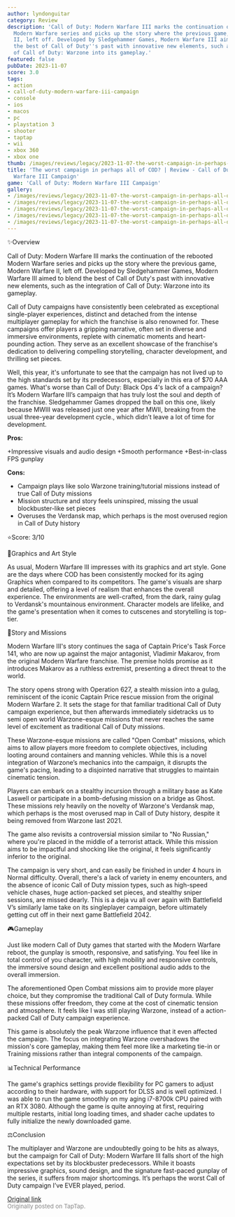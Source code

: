 ```yaml
---
author: lyndonguitar
category: Review
description: 'Call of Duty: Modern Warfare III marks the continuation of the rebooted
  Modern Warfare series and picks up the story where the previous game, Modern Warfare
  II, left off. Developed by Sledgehammer Games, Modern Warfare III aimed to blend
  the best of Call of Duty''s past with innovative new elements, such as the integration
  of Call of Duty: Warzone into its gameplay.'
featured: false
pubDate: 2023-11-07
score: 3.0
tags:
- action
- call-of-duty-modern-warfare-iii-campaign
- console
- ios
- macos
- pc
- playstation 3
- shooter
- taptap
- wii
- xbox 360
- xbox one
thumb: /images/reviews/legacy/2023-11-07-the-worst-campaign-in-perhaps-all-of-cod--review---call-of-duty-modern-warfare-iii-campai-0.avif
title: 'The worst campaign in perhaps all of COD? | Review - Call of Duty: Modern
  Warfare III Campaign'
game: 'Call of Duty: Modern Warfare III Campaign'
gallery:
- /images/reviews/legacy/2023-11-07-the-worst-campaign-in-perhaps-all-of-cod--review---call-of-duty-modern-warfare-iii-campai-0.avif
- /images/reviews/legacy/2023-11-07-the-worst-campaign-in-perhaps-all-of-cod--review---call-of-duty-modern-warfare-iii-campai-1.avif
- /images/reviews/legacy/2023-11-07-the-worst-campaign-in-perhaps-all-of-cod--review---call-of-duty-modern-warfare-iii-campai-2.avif
- /images/reviews/legacy/2023-11-07-the-worst-campaign-in-perhaps-all-of-cod--review---call-of-duty-modern-warfare-iii-campai-3.avif
- /images/reviews/legacy/2023-11-07-the-worst-campaign-in-perhaps-all-of-cod--review---call-of-duty-modern-warfare-iii-campai-4.avif
---
```

✨Overview

Call of Duty: Modern Warfare III marks the continuation of the rebooted Modern Warfare series and picks up the story where the previous game, Modern Warfare II, left off. Developed by Sledgehammer Games, Modern Warfare III aimed to blend the best of Call of Duty's past with innovative new elements, such as the integration of Call of Duty: Warzone into its gameplay.

Call of Duty campaigns have consistently been celebrated as exceptional single-player experiences, distinct and detached from the intense multiplayer gameplay for which the franchise is also renowned for. These campaigns offer players a gripping narrative, often set in diverse and immersive environments, replete with cinematic moments and heart-pounding action. They serve as an excellent showcase of the franchise's dedication to delivering compelling storytelling, character development, and thrilling set pieces.

Well, this year, it's unfortunate to see that the campaign has not lived up to the high standards set by its predecessors, especially in this era of $70 AAA games. What's worse than Call of Duty: Black Ops 4's lack of a campaign? It’s Modern Warfare III’s campaign that has truly lost the soul and depth of the franchise. Sledgehammer Games dropped the ball on this one, likely because MWIII was released just one year after MWII, breaking from the usual three-year development cycle., which didn’t leave a lot of time for development.


**Pros:**


+Impressive visuals and audio design
+Smooth performance
+Best-in-class FPS gunplay


**Cons:**
- Campaign plays like solo Warzone training/tutorial missions instead of true Call of Duty missions
- Mission structure and story feels uninspired, missing the usual blockbuster-like set pieces
- Overuses the Verdansk map, which perhaps is the most overused region in Call of Duty history


⭐️Score: 3/10

🎨Graphics and Art Style

As usual, Modern Warfare III impresses with its graphics and art style. Gone are the days where COD has been consistently mocked for its aging Graphics when compared to its competitors. The game's visuals are sharp and detailed, offering a level of realism that enhances the overall experience. The environments are well-crafted, from the dark, rainy gulag to Verdansk's mountainous environment. Character models are lifelike, and the game's presentation when it comes to cutscenes and storytelling is top-tier.

📖Story and Missions

Modern Warfare III's story continues the saga of Captain Price's Task Force 141, who are now up against the major antagonist, Vladimir Makarov, from the original Modern Warfare franchise. The premise holds promise as it introduces Makarov as a ruthless extremist, presenting a direct threat to the world.

The story opens strong with Operation 627, a stealth mission into a gulag, reminiscent of the iconic Captain Price rescue mission from the original Modern Warfare 2. It sets the stage for that familiar traditional Call of Duty campaign experience, but then afterwards immediately sidetracks us to semi open world Warzone-esque missions that never reaches the same level of excitement as traditional Call of Duty missions.

These Warzone-esque missions are called "Open Combat" missions, which aims to allow players more freedom to complete objectives, including looting around containers and manning vehicles. While this is a novel integration of Warzone’s mechanics into the campaign, it disrupts the game's pacing, leading to a disjointed narrative that struggles to maintain cinematic tension.

Players can embark on a stealthy incursion through a military base as Kate Laswell or participate in a bomb-defusing mission on a bridge as Ghost. These missions rely heavily on the novelty of Warzone's Verdansk map, which perhaps is the most overused map in Call of Duty history, despite it being removed from Warzone last 2021.

The game also revisits a controversial mission similar to "No Russian," where you're placed in the middle of a terrorist attack. While this mission aims to be impactful and shocking like the original, it feels significantly inferior to the original.

The campaign is very short, and can easily be finished in under 4 hours in Normal difficulty. Overall, there's a lack of variety in enemy encounters, and the absence of iconic Call of Duty mission types, such as high-speed vehicle chases, huge action-packed set pieces, and stealthy sniper sessions, are missed dearly. This is a deja vu all over again with Battlefield V’s similarly lame take on its singleplayer campaign, before ultimately getting cut off in their next game Battlefield 2042.

🎮Gameplay

Just like modern Call of Duty games that started with the Modern Warfare reboot, the gunplay is smooth, responsive, and satisfying. You feel like in total control of you character, with high mobility and responsive controls, the immersive sound design and excellent positional audio adds to the overall immersion.

The aforementioned Open Combat missions aim to provide more player choice, but they compromise the traditional Call of Duty formula. While these missions offer freedom, they come at the cost of cinematic tension and atmosphere. It feels like I was still playing Warzone, instead of a action-packed Call of Duty campaign experience. 

This game is absolutely the peak Warzone influence that it even affected the campaign. The focus on integrating Warzone overshadows the mission's core gameplay, making them feel more like a marketing tie-in or Training missions rather than integral components of the campaign.

📊Technical Performance

The game's graphics settings provide flexibility for PC gamers to adjust according to their hardware, with support for DLSS and is well optimized. I was able to run the game smoothly on my aging i7-8700k CPU paired with an RTX 3080. Although the game is quite annoying at first, requiring multiple restarts, initial long loading times, and shader cache updates to fully initialize the newly downloaded game.

⚖️Conclusion

The multiplayer and Warzone are undoubtedly going to be hits as always, but the campaign for Call of Duty: Modern Warfare III falls short of the high expectations set by its blockbuster predecessors. While it boasts impressive graphics, sound design, and the signature fast-paced gunplay of the series, it suffers from major shortcomings. It’s perhaps the worst Call of Duty campaign I’ve EVER played, period.

[Original link](https://www.taptap.io/post/6519285)<br><span style="font-size: 0.95em; color: #888;">Originally posted on TapTap.</span>